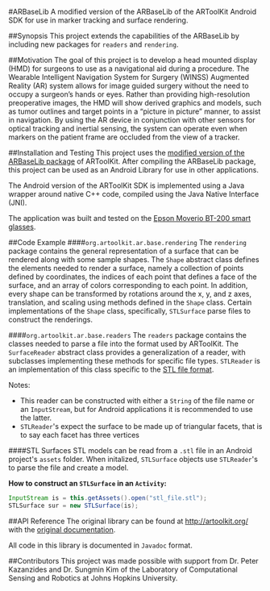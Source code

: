 #ARBaseLib
A modified version of the ARBaseLib of the ARToolKit Android SDK for use in marker tracking and surface rendering.

##Synopsis
This project extends the capabilities of the ARBaseLib by including new packages for `readers` and `rendering`.

##Motivation
The goal of this project is to develop a head mounted display (HMD) for surgeons to use as a navigational aid during a procedure.
The Wearable Intelligent Navigation System for Surgery (WINSS) Augmented Reality (AR) system allows for image guided surgery without the need to occupy a surgeon’s hands or eyes. 
Rather than providing high-resolution preoperative images, the HMD will show derived graphics and models, 
such as tumor outlines and target points in a “picture in picture” manner, to assist in navigation. 
By using the AR device in conjunction with other sensors for optical tracking and inertial sensing, 
the system can operate even when markers on the patient frame are occluded from the view of a tracker. 

##Installation and Testing
This project uses the [modified version of the ARBaseLib package](https://github.com/pranavl/ARwinss) of ARToolKit.
After compiling the ARBaseLib package, this project can be used as an Android Library for use in other applications.

The Android version of the ARToolKit SDK is implemented using a Java wrapper around native C++ code, compiled using the Java Native Interface (JNI).

The application was built and tested on the [Epson Moverio BT-200 smart glasses](http://www.epson.com/cgi-bin/Store/jsp/Landing/moverio-bt-200-smart-glasses.do?ref=van_moverio_2014).

##Code Example
####`org.artoolkit.ar.base.rendering`
The `rendering` package contains the general representation of a surface that can be rendered along with some sample shapes.
The `Shape` abstract class defines the elements needed to render a surface, namely a collection of points defined by coordinates, 
the indices of each point that defines a face of the surface, and an array of colors corresponding to each point.
In addition, every shape can be transformed by rotations around the x, y, and z axes, translation, and scaling using methods defined in the `Shape` class.
Certain implementations of the `Shape` class, specifically, `STLSurface` parse files to construct the renderings.

####`org.artoolkit.ar.base.readers`
The `readers` package contains the classes needed to parse a file into the format used by ARToolKit. The `SurfaceReader` abstract class
provides a generalization of a reader, with subclasses implementing these methods for specific file types. 
`STLReader` is an implementation of this class specific to the [STL file format](https://en.wikipedia.org/wiki/STL_(file_format)).

Notes:
* This reader can be constructed with either a `String` of the file name or an `InputStream`, but for Android applications it is recommended to use the latter.
* `STLReader`'s expect the surface to be made up of triangular facets, that is to say each facet has three vertices

####STL Surfaces
STL models can be read from a `.stl` file in an Android project's `assets` folder. 
When initalized, `STLSurface` objects use `STLReader`'s to parse the file and create a model.

**How to construct an `STLSurface` in an `Activity`:**
```java
InputStream is = this.getAssets().open("stl_file.stl");
STLSurface sur = new STLSurface(is);
```

##API Reference
The original library can be found at http://artoolkit.org/ with the [original documentation](http://artoolkit.org/documentation/).

All code in this library is documented in `Javadoc` format.

##Contributors
This project was made possible with support from Dr. Peter Kazanzides and Dr. Sungmin Kim
of the Laboratory of Computational Sensing and Robotics at Johns Hopkins University.
